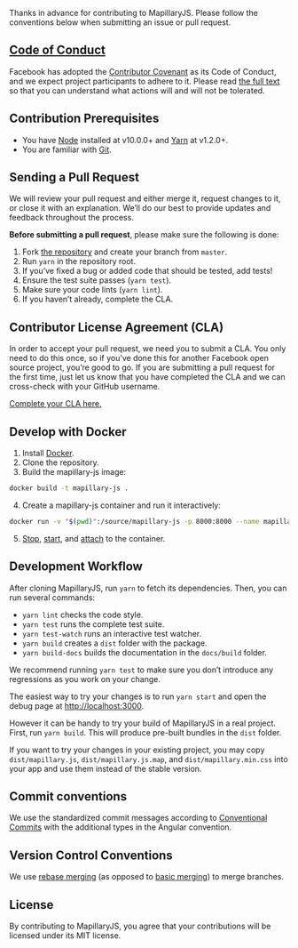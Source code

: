 Thanks in advance for contributing to MapillaryJS. Please follow the conventions below when submitting an issue or pull request.

## [Code of Conduct](https://code.facebook.com/codeofconduct)

Facebook has adopted the [Contributor Covenant](https://www.contributor-covenant.org/) as its Code of Conduct, and we expect project participants to adhere to it. Please read [the full text](.CODE_OF_CONDUCT.md) so that you can understand what actions will and will not be tolerated.

## Contribution Prerequisites
- You have [Node](https://nodejs.org) installed at v10.0.0+ and [Yarn](https://classic.yarnpkg.com) at v1.2.0+.
- You are familiar with [Git](https://git-scm.com/).

## Sending a Pull Request
We will review your pull request and either merge it, request changes to it, or close it with an explanation. We’ll do our best to provide updates and feedback throughout the process.

**Before submitting a pull request**, please make sure the following is done:

1. Fork [the repository](https://github.com/mapillary/mapillary-js) and create your branch from `master`.
2. Run `yarn` in the repository root.
3. If you’ve fixed a bug or added code that should be tested, add tests!
4. Ensure the test suite passes (`yarn test`).
5. Make sure your code lints (`yarn lint`).
6. If you haven’t already, complete the CLA.

## Contributor License Agreement (CLA)
In order to accept your pull request, we need you to submit a CLA. You only need to do this once, so if you’ve done this for another Facebook open source project, you’re good to go. If you are submitting a pull request for the first time, just let us know that you have completed the CLA and we can cross-check with your GitHub username.

[Complete your CLA here.](https://code.facebook.com/cla)

## Develop with Docker
1. Install [Docker](https://www.docker.com/).
2. Clone the repository.
3. Build the mapillary-js image:

```zsh
docker build -t mapillary-js .
```

4. Create a mapillary-js container and run it interactively:

```zsh
docker run -v "$(pwd)":/source/mapillary-js -p 8000:8000 --name mapillary-js-container -it mapillary-js

```

5. [Stop](https://docs.docker.com/engine/reference/commandline/stop/), [start](https://docs.docker.com/engine/reference/commandline/start/), and [attach](https://docs.docker.com/engine/reference/commandline/exec/) to the container.

## Development Workflow
After cloning MapillaryJS, run `yarn` to fetch its dependencies. Then, you can run several commands:

- `yarn lint` checks the code style.
- `yarn test` runs the complete test suite.
- `yarn test-watch` runs an interactive test watcher.
- `yarn build` creates a `dist` folder with the package.
- `yarn build-docs` builds the documentation in the `docs/build` folder.

We recommend running `yarn test` to make sure you don’t introduce any regressions as you work on your change.

The easiest way to try your changes is to run `yarn start` and open the debug page at [http://localhost:3000](http://localhost:3000).

However it can be handy to try your build of MapillaryJS in a real project. First, run `yarn build`. This will produce pre-built bundles in the `dist` folder.

If you want to try your changes in your existing project, you may copy `dist/mapillary.js`, `dist/mapillary.js.map`, and `dist/mapillary.min.css` into your app and use them instead of the stable version.

## Commit conventions

We use the standardized commit messages according to [Conventional Commits](https://conventionalcommits.org/) with the additional types in the Angular convention.

## Version Control Conventions

We use [rebase merging](https://git-scm.com/book/en/v2/Git-Branching-Rebasing) (as opposed to [basic merging](https://git-scm.com/book/en/v2/Git-Branching-Basic-Branching-and-Merging#Basic-Merging)) to merge branches.

## License

By contributing to MapillaryJS, you agree that your contributions will be licensed under its MIT license.
